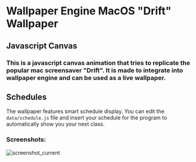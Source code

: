 # Wallpaper Engine MacOS "Drift" Wallpaper

## Javascript Canvas

### This is a javascript canvas animation that tries to replicate the popular mac screensaver "Drift". It is made to integrate into wallpaper engine and can be used as a live wallpaper.

## Schedules

The wallpaper features smart schedule display. You can edit the `data/schedule.js` file and insert your schedule for the program to automatically show you your
next class.

### Screenshots:

![screenshot_current](https://github.com/user-attachments/assets/5d3cfe81-7fb2-4e41-a20d-26883061bcb4)
